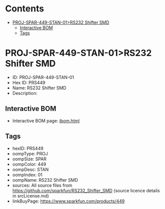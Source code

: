 



Contents
========

* [PROJ-SPAR-449-STAN-01>RS232 Shifter SMD](#proj-spar-449-stan-01rs232-shifter-smd)
	* [Interactive BOM](#interactive-bom)
	* [Tags](#tags)

# PROJ-SPAR-449-STAN-01>RS232 Shifter SMD

- ID: PROJ-SPAR-449-STAN-01
- Hex ID: PRS449
- Name: RS232 Shifter SMD
- Description: 

## Interactive BOM

- Interactive BOM page: [ibom.html](kicad/bom/ibom.html)

## Tags

- hexID: PRS449
- oompType: PROJ
- oompSize: SPAR
- oompColor: 449
- oompDesc: STAN
- oompIndex: 01
- oompName: RS232 Shifter SMD
- sources: All source files from https://github.com/sparkfun/RS232_Shifter_SMD (source licence details in srcLicense.md)
- linkBuyPage: https://www.sparkfun.com/products/449
